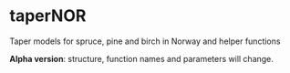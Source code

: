 # taperNOR
Taper models for spruce, pine and birch in Norway
and helper functions

**Alpha version**: structure, function names and parameters will change.

